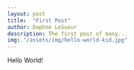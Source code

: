 ```yaml
---
layout: post
title:  "First Post"
author: Daphne LeSueur
description: The first post of many...
img: "/assets/img/hello-world-kid.jpg"
--- 
```

Hello World!
